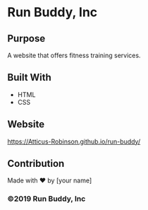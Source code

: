 # Run Buddy, Inc

## Purpose
A website that offers fitness training services. 

## Built With
* HTML
* CSS

## Website
https://Atticus-Robinson.github.io/run-buddy/

## Contribution
Made with ❤️ by [your name]

### ©️2019 Run Buddy, Inc
